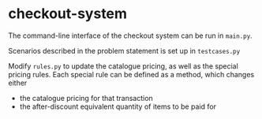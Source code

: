 # checkout-system

The command-line interface of the checkout system can be run in `main.py`.

Scenarios described in the problem statement is set up in `testcases.py`

Modify `rules.py` to update the catalogue pricing, as well as the special pricing rules.
Each special rule can be defined as a method, which changes either
* the catalogue pricing for that transaction
* the after-discount equivalent quantity of items to be paid for